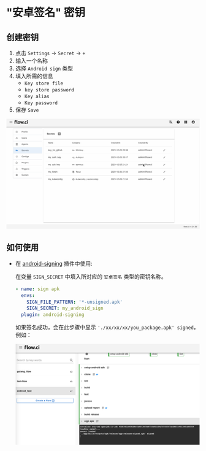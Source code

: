 # "安卓签名" 密钥

## 创建密钥

1. 点击 `Settings` -> `Secret` -> `+`
2. 输入一个名称
3. 选择 `Android sign` 类型
4. 填入所需的信息
   - `Key store file`
   - `key store password`
   - `Key alias`
   - `Key password`
5. 保存 `Save`

![create android sign](../../_images/secret/create_android_sign.gif)

## 如何使用

- 在 [android-signing](https://github.com/flowci-plugins/android-signing) 插件中使用: 

  在变量 `SIGN_SECRET` 中填入所对应的 `安卓签名` 类型的密钥名称。

  ```yaml
  - name: sign apk
    envs:
      SIGN_FILE_PATTERN: '*-unsigned.apk'
      SIGN_SECRET: my_android_sign
    plugin: android-signing
  ```

  如果签名成功，会在此步骤中显示 `'./xx/xx/xx/you_package.apk' signed`，例如：

  ![show android signed](../../_images/secret/android_signed.png)